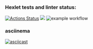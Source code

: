 ### Hexlet tests and linter status:
[![Actions Status](https://github.com/sleepy-corpse/frontend-project-lvl1/workflows/hexlet-check/badge.svg)](https://github.com/sleepy-corpse/frontend-project-lvl1/actions)
<a href="https://codeclimate.com/github/sleepy-corpse/frontend-project-lvl1/maintainability"><img src="https://api.codeclimate.com/v1/badges/07b0c8a2f3d1ec8178e4/maintainability" /></a>
![example workflow](https://github.com/sleepy-corpse/frontend-project-lvl1/workflows/linter/badge.svg)
### asciinema
[![asciicast](https://asciinema.org/a/uneM0QVHfLcs6aAM67nPghOms.svg)](https://asciinema.org/a/uneM0QVHfLcs6aAM67nPghOms)
